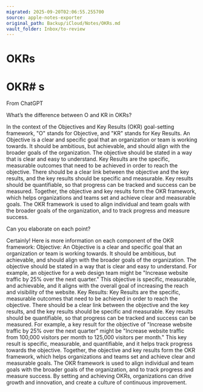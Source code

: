 ```yaml
---
migrated: 2025-09-20T02:06:55.255700
source: apple-notes-exporter
original_path: Backup/iCloud/Notes/OKRs.md
vault_folder: Inbox/to-review
---
```

# OKRs

# OKR# s

From ChatGPT

What’s the difference between O and KR in OKRs?

In the context of the Objectives and Key Results (OKR) goal-setting framework, "O" stands for Objective, and "KR" stands for Key Results.
An Objective is a clear and specific goal that an organization or team is working towards. It should be ambitious, but achievable, and should align with the broader goals of the organization. The objective should be stated in a way that is clear and easy to understand.
Key Results are the specific, measurable outcomes that need to be achieved in order to reach the objective. There should be a clear link between the objective and the key results, and the key results should be specific and measurable. Key results should be quantifiable, so that progress can be tracked and success can be measured.
Together, the objective and key results form the OKR framework, which helps organizations and teams set and achieve clear and measurable goals. The OKR framework is used to align individual and team goals with the broader goals of the organization, and to track progress and measure success.

Can you elaborate on each point?

Certainly! Here is more information on each component of the OKR framework:
Objective: An Objective is a clear and specific goal that an organization or team is working towards. It should be ambitious, but achievable, and should align with the broader goals of the organization. The objective should be stated in a way that is clear and easy to understand. For example, an objective for a web design team might be "Increase website traffic by 25% over the next quarter." This objective is specific, measurable, and achievable, and it aligns with the overall goal of increasing the reach and visibility of the website.
Key Results: Key Results are the specific, measurable outcomes that need to be achieved in order to reach the objective. There should be a clear link between the objective and the key results, and the key results should be specific and measurable. Key results should be quantifiable, so that progress can be tracked and success can be measured. For example, a key result for the objective of "Increase website traffic by 25% over the next quarter" might be "Increase website traffic from 100,000 visitors per month to 125,000 visitors per month." This key result is specific, measurable, and quantifiable, and it helps track progress towards the objective.
Together, the objective and key results form the OKR framework, which helps organizations and teams set and achieve clear and measurable goals. The OKR framework is used to align individual and team goals with the broader goals of the organization, and to track progress and measure success. By setting and achieving OKRs, organizations can drive growth and innovation, and create a culture of continuous improvement.
